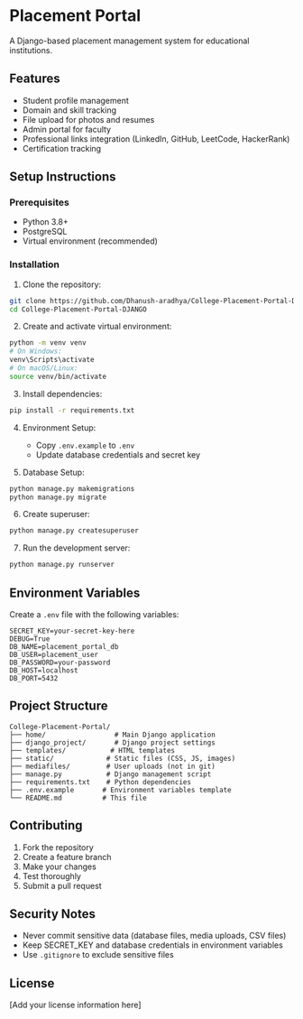 # Placement Portal

A Django-based placement management system for educational institutions.

## Features

- Student profile management
- Domain and skill tracking
- File upload for photos and resumes
- Admin portal for faculty
- Professional links integration (LinkedIn, GitHub, LeetCode, HackerRank)
- Certification tracking

## Setup Instructions

### Prerequisites
- Python 3.8+
- PostgreSQL
- Virtual environment (recommended)

### Installation

1. Clone the repository:
```bash
git clone https://github.com/Dhanush-aradhya/College-Placement-Portal-DJANGO.git
cd College-Placement-Portal-DJANGO
```

2. Create and activate virtual environment:
```bash
python -m venv venv
# On Windows:
venv\Scripts\activate
# On macOS/Linux:
source venv/bin/activate
```

3. Install dependencies:
```bash
pip install -r requirements.txt
```

4. Environment Setup:
   - Copy `.env.example` to `.env`
   - Update database credentials and secret key

5. Database Setup:
```bash
python manage.py makemigrations
python manage.py migrate
```

6. Create superuser:
```bash
python manage.py createsuperuser
```

7. Run the development server:
```bash
python manage.py runserver
```

## Environment Variables

Create a `.env` file with the following variables:

```
SECRET_KEY=your-secret-key-here
DEBUG=True
DB_NAME=placement_portal_db
DB_USER=placement_user
DB_PASSWORD=your-password
DB_HOST=localhost
DB_PORT=5432
```

## Project Structure

```
College-Placement-Portal/
├── home/                 # Main Django application
├── django_project/       # Django project settings
├── templates/           # HTML templates
├── static/             # Static files (CSS, JS, images)
├── mediafiles/         # User uploads (not in git)
├── manage.py           # Django management script
├── requirements.txt    # Python dependencies
├── .env.example       # Environment variables template
└── README.md          # This file
```

## Contributing

1. Fork the repository
2. Create a feature branch
3. Make your changes
4. Test thoroughly
5. Submit a pull request

## Security Notes

- Never commit sensitive data (database files, media uploads, CSV files)
- Keep SECRET_KEY and database credentials in environment variables
- Use `.gitignore` to exclude sensitive files

## License

[Add your license information here]
